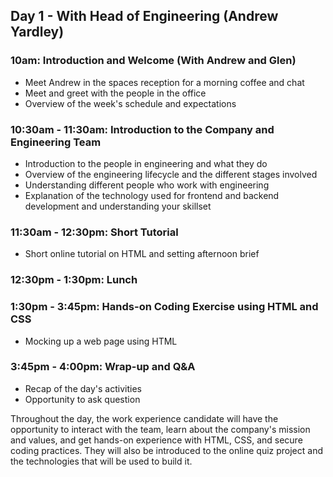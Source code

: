 ## Day 1 - With Head of Engineering (Andrew Yardley)

### 10am: Introduction and Welcome (With Andrew and Glen)
- Meet Andrew in the spaces reception for a morning coffee and chat
- Meet and greet with the people in the office
- Overview of the week's schedule and expectations

### 10:30am - 11:30am: Introduction to the Company and Engineering Team
- Introduction to the people in engineering and what they do
- Overview of the engineering lifecycle and the different stages involved
- Understanding different people who work with engineering
- Explanation of the technology used for frontend and backend development and understanding your skillset

### 11:30am - 12:30pm: Short Tutorial
- Short online tutorial on HTML and setting afternoon brief

### 12:30pm - 1:30pm: Lunch

### 1:30pm - 3:45pm: Hands-on Coding Exercise using HTML and CSS
- Mocking up a web page using HTML

### 3:45pm - 4:00pm: Wrap-up and Q&A
- Recap of the day's activities
- Opportunity to ask question

Throughout the day, the work experience candidate will have the opportunity to interact with the team, learn about the company's mission and values, and get hands-on experience with HTML, CSS, and secure coding practices. They will also be introduced to the online quiz project and the technologies that will be used to build it.
